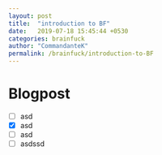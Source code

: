 ```yaml
---
layout: post
title:  "introduction to BF"
date:   2019-07-18 15:45:44 +0530
categories: brainfuck
author: "CommandanteK"
permalink: /brainfuck/introduction-to-BF
---
```


# Blogpost

- [ ] asd
- [x] asd
- [ ] asd
- [ ] asdssd